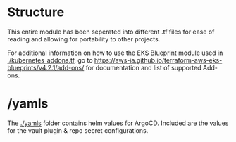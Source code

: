 # Structure

This entire module has been seperated into different .tf files for ease of reading and allowing for portability to other projects. 

For additional information on how to use the EKS Blueprint module used in [./kubernetes_addons.tf](https://github.com/restonlogic/stormforge/blob/main/infrastructure/kubernetes_addons.tf), go to https://aws-ia.github.io/terraform-aws-eks-blueprints/v4.2.1/add-ons/ for documentation and list of supported Add-ons. 

# /yamls

The [./yamls](https://github.com/restonlogic/stormforge/tree/main/infrastructure/yamls) folder contains helm values for ArgoCD. Included are the values for the vault plugin & repo secret configurations. 

